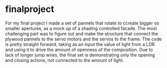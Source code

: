 # finalproject

For my final project I made a set of pannels that rotate to ccreate bigger os smaller apertures, as a mock up of a shading controlled facade. The most challenging part was to figure out and make the structure that connect the plywood pannels to the servo motors and the servos to the frame. The code is pretty straight forward, taking as an input the value of light from a LDR and using it to drive the amount of openness of the composition. Due to lack of longer jump wires, the final set is demonstrating only the opening and closing actions, not connected to the amount of light.


